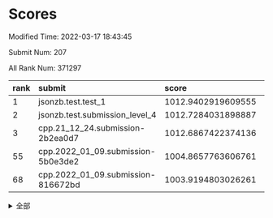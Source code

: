 # Scores

Modified Time: 2022-03-17 18:43:45

Submit Num: 207

All Rank Num: 371297

| rank |               submit               |       score        |       sigma        | pk_num |
| :--- | :--------------------------------- | :----------------- | :----------------- | :----- |
| 1    | jsonzb.test.test_1                 | 1012.9402919609555 | 0.8125010518312963 | 7177   |
| 2    | jsonzb.test.submission_level_4     | 1012.7284031898887 | 0.8018731760729291 | 7174   |
| 3    | cpp.21_12_24.submission-2b2ea0d7   | 1012.6867422374136 | 0.8025382170130447 | 7182   |
| 55   | cpp.2022_01_09.submission-5b0e3de2 | 1004.8657763606761 | 0.7329828758143111 | 7175   |
| 68   | cpp.2022_01_09.submission-816672bd | 1003.9194803026261 | 0.7074866875393196 | 7173   |


<details>
<summary>全部</summary>

| rank |                 submit                 |       score        |       sigma        | pk_num |
| :--- | :------------------------------------- | :----------------- | :----------------- | :----- |
| 1    | jsonzb.test.test_1                     | 1012.9402919609555 | 0.8125010518312963 | 7177   |
| 2    | jsonzb.test.submission_level_4         | 1012.7284031898887 | 0.8018731760729291 | 7174   |
| 3    | cpp.21_12_24.submission-2b2ea0d7       | 1012.6867422374136 | 0.8025382170130447 | 7182   |
| 4    | gobigger.level_3.submission_level_3_27 | 1011.7349221997016 | 0.7803318652804796 | 7170   |
| 5    | gobigger.level_3.submission_level_3_31 | 1011.5013563843952 | 0.7591656793538238 | 7180   |
| 6    | gobigger.level_3.submission_level_3_28 | 1011.4800615648313 | 0.7613628627701978 | 7174   |
| 7    | gobigger.level_3.submission_level_3_49 | 1011.437671618108  | 0.7556765539390383 | 7176   |
| 8    | gobigger.level_3.submission_level_3_33 | 1011.3963454304685 | 0.7674442409109286 | 7177   |
| 9    | gobigger.level_3.submission_level_3_6  | 1011.3888612463703 | 0.7837033779794412 | 7170   |
| 10   | gobigger.level_3.submission_level_3_38 | 1011.3173140888305 | 0.7559786880681432 | 7171   |
| 11   | gobigger.level_3.submission_level_3_47 | 1011.3109800857793 | 0.7701481947133256 | 7172   |
| 12   | gobigger.level_3.submission_level_3_0  | 1010.9812797321803 | 0.7753541877132655 | 7173   |
| 13   | gobigger.level_3.submission_level_3_42 | 1010.9561708384972 | 0.7598017840566003 | 7176   |
| 14   | gobigger.level_3.submission_level_3_3  | 1010.8320015648294 | 0.7802034279549379 | 7173   |
| 15   | gobigger.level_3.submission_level_3_2  | 1010.8282149183894 | 0.7530233080464783 | 7174   |
| 16   | gobigger.level_3.submission_level_3_22 | 1010.4999917130497 | 0.7547553164026061 | 7174   |
| 17   | gobigger.level_3.submission_level_3_30 | 1010.4896274006977 | 0.7532222654602929 | 7172   |
| 18   | gobigger.level_3.submission_level_3_23 | 1010.4894143235716 | 0.7547783602244355 | 7174   |
| 19   | gobigger.level_3.submission_level_3_44 | 1010.489359020155  | 0.7518331016375165 | 7172   |
| 20   | gobigger.level_3.submission_level_3_29 | 1010.4364107877803 | 0.7391249420514242 | 7172   |
| 21   | gobigger.level_3.submission_level_3_43 | 1010.4304000536305 | 0.7769370658192305 | 7181   |
| 22   | gobigger.level_3.submission_level_3_15 | 1010.369292808027  | 0.7495071131675599 | 7173   |
| 23   | gobigger.level_3.submission_level_3_20 | 1010.3504021931972 | 0.7391167715801563 | 7169   |
| 24   | gobigger.level_3.submission_level_3_5  | 1010.3174636765305 | 0.7620850091684509 | 7178   |
| 25   | gobigger.level_3.submission_level_3_40 | 1010.31540782407   | 0.7795513838849868 | 7177   |
| 26   | gobigger.level_3.submission_level_3_37 | 1010.280207559485  | 0.7677460555234378 | 7178   |
| 27   | gobigger.level_3.submission_level_3_34 | 1010.2610411192013 | 0.7478903395896634 | 7176   |
| 28   | gobigger.level_3.submission_level_3_35 | 1010.2120546280086 | 0.7561062244320148 | 7171   |
| 29   | gobigger.level_3.submission_level_3_10 | 1010.2105826938197 | 0.7561277209471414 | 7174   |
| 30   | gobigger.level_3.submission_level_3_32 | 1010.2034834787136 | 0.757117707043988  | 7165   |
| 31   | gobigger.level_3.submission_level_3_36 | 1010.16582971806   | 0.762382252055719  | 7176   |
| 32   | gobigger.level_3.submission_level_3_39 | 1010.1479610279811 | 0.7482841423917491 | 7177   |
| 33   | gobigger.level_3.submission_level_3_16 | 1010.0980925868741 | 0.7524420950990542 | 7172   |
| 34   | gobigger.level_3.submission_level_3_1  | 1010.0540865567251 | 0.7657484022148578 | 7171   |
| 35   | gobigger.level_3.submission_level_3_24 | 1010.0016398235344 | 0.7596718700043804 | 7178   |
| 36   | gobigger.level_3.submission_level_3_13 | 1009.986423961577  | 0.749416746781862  | 7177   |
| 37   | gobigger.level_3.submission_level_3_8  | 1009.8989527553057 | 0.76676474734603   | 7174   |
| 38   | gobigger.level_3.submission_level_3_9  | 1009.8566133779451 | 0.7806717266519979 | 7177   |
| 39   | gobigger.level_3.submission_level_3_26 | 1009.793088174523  | 0.7769937881750788 | 7173   |
| 40   | gobigger.level_3.submission_level_3_17 | 1009.7863492933683 | 0.7483582579520325 | 7180   |
| 41   | gobigger.level_3.submission_level_3_45 | 1009.6668564891663 | 0.7641464316118832 | 7177   |
| 42   | gobigger.level_3.submission_level_3_25 | 1009.6546700358165 | 0.7613011160199034 | 7174   |
| 43   | gobigger.level_3.submission_level_3_41 | 1009.5947715712425 | 0.7639518791037314 | 7172   |
| 44   | gobigger.level_3.submission_level_3_12 | 1009.5024883513728 | 0.7499846173116955 | 7173   |
| 45   | gobigger.level_3.submission_level_3_7  | 1009.4742656714116 | 0.7485091315344916 | 7178   |
| 46   | gobigger.level_3.submission_level_3_14 | 1009.3286375907262 | 0.7639628310851051 | 7175   |
| 47   | gobigger.level_3.submission_level_3_46 | 1009.3117828280541 | 0.7630947082517665 | 7177   |
| 48   | gobigger.level_3.submission_level_3_19 | 1009.2812287127697 | 0.7578913002456882 | 7173   |
| 49   | gobigger.level_3.submission_level_3_21 | 1009.2092828750007 | 0.7556281313503668 | 7174   |
| 50   | gobigger.level_3.submission_level_3_11 | 1009.1735880708783 | 0.7418011622613575 | 7176   |
| 51   | gobigger.level_3.submission_level_3_4  | 1008.4341599989127 | 0.7844416716170154 | 7179   |
| 52   | gobigger.level_3.submission_level_3_18 | 1008.2728552494849 | 0.7434538467575328 | 7168   |
| 53   | gobigger.level_3.submission_level_3_48 | 1008.1368255362149 | 0.7395035403613052 | 7176   |
| 54   | gobigger.level_1.submission_level_1_20 | 1004.9287795699164 | 0.7260985691224866 | 7177   |
| 55   | cpp.2022_01_09.submission-5b0e3de2     | 1004.8657763606761 | 0.7329828758143111 | 7175   |
| 56   | gobigger.level_1.submission_level_1_49 | 1004.8534539063894 | 0.7326099088770427 | 7177   |
| 57   | gobigger.level_1.submission_level_1_36 | 1004.6961723137313 | 0.7247238243607503 | 7183   |
| 58   | gobigger.level_1.submission_level_1_11 | 1004.288695272719  | 0.7243150673526292 | 7175   |
| 59   | gobigger.level_1.submission_level_1_28 | 1004.230607953316  | 0.7138545442877077 | 7176   |
| 60   | gobigger.level_1.submission_level_1_0  | 1004.2118713489356 | 0.7208142522387933 | 7175   |
| 61   | gobigger.level_1.submission_level_1_14 | 1004.1795203239457 | 0.7211821210869913 | 7172   |
| 62   | gobigger.level_1.submission_level_1_48 | 1004.1788132207179 | 0.7173037838166826 | 7172   |
| 63   | gobigger.level_1.submission_level_1_35 | 1004.1203099705363 | 0.7097092888600602 | 7176   |
| 64   | gobigger.level_1.submission_level_1_39 | 1004.0966265920072 | 0.7223637442438531 | 7175   |
| 65   | gobigger.level_1.submission_level_1_46 | 1004.0520368953264 | 0.7239330120562112 | 7178   |
| 66   | gobigger.level_1.submission_level_1_25 | 1003.9652093402649 | 0.7265056599041346 | 7179   |
| 67   | gobigger.level_1.submission_level_1_34 | 1003.963271505309  | 0.7332651576069237 | 7173   |
| 68   | cpp.2022_01_09.submission-816672bd     | 1003.9194803026261 | 0.7074866875393196 | 7173   |
| 69   | gobigger.level_1.submission_level_1_38 | 1003.720653075467  | 0.716718886451971  | 7169   |
| 70   | gobigger.level_1.submission_level_1_13 | 1003.7165059586885 | 0.7253612576711532 | 7172   |
| 71   | gobigger.level_1.submission_level_1_3  | 1003.6509729961319 | 0.704636463318259  | 7177   |
| 72   | gobigger.level_1.submission_level_1_12 | 1003.6256548191064 | 0.7181963366219638 | 7170   |
| 73   | gobigger.level_1.submission_level_1_2  | 1003.5916188930431 | 0.7278386667126507 | 7180   |
| 74   | gobigger.level_1.submission_level_1_33 | 1003.5793417062107 | 0.7153575451476264 | 7180   |
| 75   | gobigger.level_1.submission_level_1_31 | 1003.5625699826429 | 0.7312895347673601 | 7170   |
| 76   | gobigger.level_1.submission_level_1_15 | 1003.5503089921488 | 0.7168520429993716 | 7183   |
| 77   | gobigger.level_1.submission_level_1_43 | 1003.5269527331963 | 0.7232743125104877 | 7176   |
| 78   | gobigger.level_1.submission_level_1_37 | 1003.3919535442025 | 0.7158936191491981 | 7175   |
| 79   | gobigger.level_1.submission_level_1_27 | 1003.3903840021371 | 0.7158734146411756 | 7176   |
| 80   | gobigger.level_1.submission_level_1_42 | 1003.3633020610039 | 0.7255340963387945 | 7174   |
| 81   | gobigger.level_1.submission_level_1_29 | 1003.3320297669485 | 0.7199015641755707 | 7180   |
| 82   | gobigger.level_1.submission_level_1_4  | 1003.2954915090074 | 0.7198380603897515 | 7176   |
| 83   | gobigger.level_1.submission_level_1_16 | 1003.1629486767796 | 0.7242706272880857 | 7174   |
| 84   | gobigger.level_1.submission_level_1_7  | 1003.060694976629  | 0.7129734721049439 | 7174   |
| 85   | gobigger.level_1.submission_level_1_23 | 1003.0344804042916 | 0.7147795020270981 | 7173   |
| 86   | gobigger.level_1.submission_level_1_5  | 1003.0149329098422 | 0.7176256760433586 | 7175   |
| 87   | gobigger.level_1.submission_level_1_1  | 1003.005582537486  | 0.7195267047902316 | 7176   |
| 88   | gobigger.level_1.submission_level_1_10 | 1002.9746095194522 | 0.7161666355434515 | 7172   |
| 89   | gobigger.level_1.submission_level_1_17 | 1002.9608509993011 | 0.7127267579025895 | 7176   |
| 90   | gobigger.level_1.submission_level_1_40 | 1002.9486728670732 | 0.7178363259457873 | 7178   |
| 91   | gobigger.level_1.submission_level_1_26 | 1002.9296187556977 | 0.7202435716108753 | 7176   |
| 92   | gobigger.level_1.submission_level_1_8  | 1002.9119499745595 | 0.7059551724928331 | 7177   |
| 93   | gobigger.level_1.submission_level_1_44 | 1002.8508562424574 | 0.7172801632917797 | 7175   |
| 94   | gobigger.level_1.submission_level_1_6  | 1002.7325064875499 | 0.724300182338938  | 7176   |
| 95   | gobigger.level_1.submission_level_1_9  | 1002.5883041434191 | 0.7110111615785802 | 7172   |
| 96   | gobigger.level_1.submission_level_1_24 | 1002.5179851352335 | 0.7142943335105044 | 7172   |
| 97   | gobigger.level_1.submission_level_1_18 | 1002.4736426732986 | 0.7141490297483066 | 7174   |
| 98   | gobigger.level_1.submission_level_1_21 | 1002.4627721119632 | 0.7100547239075683 | 7178   |
| 99   | gobigger.level_1.submission_level_1_47 | 1002.4406649159504 | 0.704662145976133  | 7175   |
| 100  | gobigger.level_1.submission_level_1_45 | 1002.368852663548  | 0.7209435038910114 | 7174   |
| 101  | gobigger.level_1.submission_level_1_32 | 1002.3396245141903 | 0.7018721224795306 | 7171   |
| 102  | gobigger.level_1.submission_level_1_19 | 1002.2861333586668 | 0.7131671874241362 | 7171   |
| 103  | gobigger.level_1.submission_level_1_30 | 1002.2258212934518 | 0.7253893936595959 | 7177   |
| 104  | gobigger.level_1.submission_level_1_41 | 1001.4028358118376 | 0.7236976263912492 | 7174   |
| 105  | gobigger.level_1.submission_level_1_22 | 1000.837954736359  | 0.7168716430405736 | 7176   |
| 106  | gobigger.random.submission_random_24   | 997.636904765535   | 0.7049172416857215 | 7177   |
| 107  | gobigger.random.submission_random_49   | 997.239682914985   | 0.7154825581735623 | 7172   |
| 108  | gobigger.random.submission_random_44   | 997.1605202835395  | 0.706793415260874  | 7175   |
| 109  | gobigger.random.submission_random_16   | 997.0096047579874  | 0.7215127790855297 | 7174   |
| 110  | gobigger.random.submission_random_19   | 996.9632211464348  | 0.7169238596587634 | 7171   |
| 111  | gobigger.random.submission_random_47   | 996.9600785719832  | 0.7047989294822797 | 7175   |
| 112  | gobigger.random.submission_random_17   | 996.8806469844993  | 0.7119509892946491 | 7178   |
| 113  | gobigger.random.submission_random_43   | 996.8002521209013  | 0.7117786759787076 | 7173   |
| 114  | gobigger.random.submission_random_6    | 996.7493637269107  | 0.7196144595996606 | 7180   |
| 115  | gobigger.random.submission_random_27   | 996.6993329395204  | 0.699250223705133  | 7173   |
| 116  | gobigger.random.submission_random_23   | 996.5143101911731  | 0.69818370864355   | 7172   |
| 117  | gobigger.random.submission_random_22   | 996.4957681402749  | 0.7105704757680857 | 7175   |
| 118  | gobigger.random.submission_random_45   | 996.3578310145223  | 0.6984721254904681 | 7179   |
| 119  | gobigger.random.submission_random_4    | 996.2589922899149  | 0.7063579879730392 | 7174   |
| 120  | gobigger.random.submission_random_46   | 996.2420148813421  | 0.7226100144420722 | 7177   |
| 121  | gobigger.random.submission_random_0    | 996.2229292222772  | 0.711072175987583  | 7176   |
| 122  | gobigger.random.submission_random_33   | 996.1641577530078  | 0.714374215412589  | 7180   |
| 123  | gobigger.random.submission_random_38   | 996.1575311105731  | 0.7121325136786583 | 7175   |
| 124  | gobigger.random.submission_random_26   | 996.1299049551593  | 0.7062867468978798 | 7178   |
| 125  | gobigger.random.submission_random_41   | 996.120231608312   | 0.7192732082998856 | 7177   |
| 126  | gobigger.random.submission_random_32   | 996.0683950021978  | 0.6999383365754114 | 7172   |
| 127  | gobigger.random.submission_random_3    | 996.0570636083893  | 0.7280338439885964 | 7175   |
| 128  | gobigger.random.submission_random_39   | 996.0499813688631  | 0.7042634095137653 | 7173   |
| 129  | gobigger.random.submission_random_1    | 996.0043385534084  | 0.7189757241316701 | 7172   |
| 130  | gobigger.random.submission_random_2    | 995.9867556995553  | 0.6994803995247372 | 7170   |
| 131  | gobigger.random.submission_random_10   | 995.9688749496366  | 0.7125015763369259 | 7172   |
| 132  | gobigger.random.submission_random_20   | 995.9378544030557  | 0.716373324015722  | 7169   |
| 133  | gobigger.random.submission_random_35   | 995.8737805099037  | 0.72869858114463   | 7173   |
| 134  | gobigger.random.submission_random_21   | 995.8697951541172  | 0.7027831672901884 | 7175   |
| 135  | gobigger.random.submission_random_7    | 995.8523890519244  | 0.7172137320439761 | 7174   |
| 136  | gobigger.random.submission_random_37   | 995.8478990644319  | 0.7185735929018229 | 7175   |
| 137  | gobigger.random.submission_random_15   | 995.7834669505647  | 0.7006671599133344 | 7173   |
| 138  | gobigger.random.submission_random_5    | 995.6893651173096  | 0.7121433688006059 | 7175   |
| 139  | gobigger.random.submission_random_48   | 995.6813121581811  | 0.7143648232070322 | 7173   |
| 140  | gobigger.random.submission_random_31   | 995.6141168558528  | 0.7228162329827564 | 7177   |
| 141  | gobigger.random.submission_random_9    | 995.5984493428113  | 0.7162649005949224 | 7176   |
| 142  | gobigger.random.submission_random_12   | 995.5730682691509  | 0.7179544462269717 | 7180   |
| 143  | gobigger.random.submission_random_29   | 995.5401831603076  | 0.6973590976924101 | 7176   |
| 144  | gobigger.random.submission_random_42   | 995.4081462740851  | 0.706380304844454  | 7173   |
| 145  | gobigger.random.submission_random_28   | 995.2730920257922  | 0.7075535087168704 | 7176   |
| 146  | gobigger.random.submission_random_8    | 995.2082219409618  | 0.7265518596968005 | 7177   |
| 147  | gobigger.random.submission_random_14   | 995.193497702449   | 0.7182776673779225 | 7181   |
| 148  | gobigger.random.submission_random_11   | 995.1537579614303  | 0.7214459859809422 | 7175   |
| 149  | gobigger.random.submission_random_36   | 995.1064763285833  | 0.7130774919038084 | 7170   |
| 150  | gobigger.random.submission_random_30   | 995.1050366915848  | 0.7141001060890302 | 7176   |
| 151  | gobigger.random.submission_random_18   | 994.9452223348771  | 0.704277800088225  | 7171   |
| 152  | gobigger.random.submission_random_25   | 994.9451922295796  | 0.7110908803265569 | 7176   |
| 153  | gobigger.random.submission_random_40   | 994.8438026463258  | 0.7351992908731267 | 7174   |
| 154  | gobigger.random.submission_random_34   | 994.7692627452865  | 0.7082001923995327 | 7174   |
| 155  | gobigger.level_2.submission_level_2_41 | 994.7609999335509  | 0.7169147097240207 | 7177   |
| 156  | gobigger.random.submission_random_13   | 994.2349621941439  | 0.7179387855799084 | 7175   |
| 157  | gobigger.level_2.submission_level_2_42 | 993.824205776052   | 0.7210780783233917 | 7174   |
| 158  | gobigger.level_2.submission_level_2_12 | 993.4594246395654  | 0.7406922282523105 | 7178   |
| 159  | gobigger.level_2.submission_level_2_10 | 993.449429603575   | 0.7253859989162896 | 7177   |
| 160  | gobigger.level_2.submission_level_2_31 | 993.0678363535724  | 0.7310533703871318 | 7174   |
| 161  | gobigger.level_2.submission_level_2_14 | 993.0324013659332  | 0.7236553490935087 | 7174   |
| 162  | gobigger.level_2.submission_level_2_15 | 992.9686516807686  | 0.7369018603842395 | 7177   |
| 163  | gobigger.level_2.submission_level_2_9  | 992.8886861570393  | 0.7390372439852275 | 7176   |
| 164  | gobigger.level_2.submission_level_2_20 | 992.731028085361   | 0.7428720557302398 | 7169   |
| 165  | gobigger.level_2.submission_level_2_22 | 992.6822520633831  | 0.7471577495090446 | 7174   |
| 166  | gobigger.level_2.submission_level_2_4  | 992.6799021580799  | 0.7314250979021618 | 7176   |
| 167  | gobigger.level_2.submission_level_2_27 | 992.6779000781163  | 0.7407601534893831 | 7175   |
| 168  | gobigger.level_2.submission_level_2_48 | 992.6748173321928  | 0.7421769929623094 | 7172   |
| 169  | gobigger.level_2.submission_level_2_18 | 992.5310111449538  | 0.7353965193672866 | 7173   |
| 170  | gobigger.level_2.submission_level_2_29 | 992.525453693283   | 0.7510274426610749 | 7179   |
| 171  | gobigger.level_2.submission_level_2_35 | 992.4620812124665  | 0.7598338273877604 | 7171   |
| 172  | gobigger.level_2.submission_level_2_32 | 992.3858700777037  | 0.7361339339014036 | 7173   |
| 173  | gobigger.level_2.submission_level_2_0  | 992.2773731107299  | 0.7547302587503653 | 7178   |
| 174  | gobigger.level_2.submission_level_2_5  | 992.1110456463235  | 0.7560232329398175 | 7172   |
| 175  | gobigger.level_2.submission_level_2_30 | 992.0862906892664  | 0.7504674671978858 | 7176   |
| 176  | gobigger.level_2.submission_level_2_45 | 992.0253443792673  | 0.7395956629312493 | 7177   |
| 177  | gobigger.level_2.submission_level_2_19 | 992.0149406360491  | 0.7532879521328214 | 7175   |
| 178  | gobigger.level_2.submission_level_2_46 | 991.9416973764894  | 0.7628669394002376 | 7173   |
| 179  | gobigger.level_2.submission_level_2_11 | 991.9023053607118  | 0.7485612840854898 | 7173   |
| 180  | gobigger.level_2.submission_level_2_16 | 991.8095781172658  | 0.763485363562862  | 7174   |
| 181  | gobigger.level_2.submission_level_2_43 | 991.7865476264182  | 0.7621904746337711 | 7172   |
| 182  | gobigger.level_2.submission_level_2_49 | 991.778987675421   | 0.7413984183381356 | 7179   |
| 183  | gobigger.level_2.submission_level_2_40 | 991.7652257053809  | 0.7474196166499468 | 7175   |
| 184  | gobigger.level_2.submission_level_2_38 | 991.7074621219201  | 0.7706029237696848 | 7176   |
| 185  | gobigger.level_2.submission_level_2_6  | 991.6859912459614  | 0.7382916471236451 | 7180   |
| 186  | gobigger.level_2.submission_level_2_8  | 991.6540866182163  | 0.7414185787783195 | 7173   |
| 187  | gobigger.level_2.submission_level_2_3  | 991.6520003411819  | 0.7461048854734849 | 7178   |
| 188  | gobigger.level_2.submission_level_2_13 | 991.6306112552162  | 0.7458799118314027 | 7179   |
| 189  | gobigger.level_2.submission_level_2_36 | 991.5477544397287  | 0.7546884061301241 | 7171   |
| 190  | gobigger.level_2.submission_level_2_37 | 991.4873755317074  | 0.7415303716471285 | 7174   |
| 191  | gobigger.level_2.submission_level_2_28 | 991.4636212367144  | 0.7312609498246783 | 7171   |
| 192  | gobigger.level_2.submission_level_2_23 | 991.4032632443561  | 0.7476179209395104 | 7174   |
| 193  | gobigger.level_2.submission_level_2_44 | 991.3901253781303  | 0.7584905770474354 | 7177   |
| 194  | gobigger.level_2.submission_level_2_39 | 991.359903386023   | 0.7551971858637363 | 7177   |
| 195  | gobigger.level_2.submission_level_2_2  | 991.2970109031367  | 0.7365209668494856 | 7177   |
| 196  | gobigger.level_2.submission_level_2_24 | 991.2615747891695  | 0.7594781990104438 | 7179   |
| 197  | gobigger.level_2.submission_level_2_47 | 991.2221646685247  | 0.7522403709963977 | 7177   |
| 198  | gobigger.level_2.submission_level_2_7  | 991.0633750232296  | 0.7846791866257263 | 7174   |
| 199  | gobigger.level_2.submission_level_2_34 | 991.0473246141846  | 0.77100381920394   | 7175   |
| 200  | gobigger.level_2.submission_level_2_17 | 990.9969548395266  | 0.760170124516449  | 7173   |
| 201  | gobigger.level_2.submission_level_2_1  | 990.8956200436052  | 0.7448361878595248 | 7170   |
| 202  | gobigger.level_2.submission_level_2_33 | 990.7040451964751  | 0.7568187325841165 | 7173   |
| 203  | gobigger.level_2.submission_level_2_21 | 990.5786963616904  | 0.756434731292363  | 7180   |
| 204  | gobigger.level_2.submission_level_2_26 | 990.3471165584158  | 0.7588914172050183 | 7172   |
| 205  | gobigger.level_2.submission_level_2_25 | 989.8260198522976  | 0.7745052191293192 | 7170   |
| 206  | gobigger.none.submission_none_1        | 976.7809177381167  | 1.559158735035249  | 7175   |
| 207  | gobigger.none.submission_none_0        | 976.3898400608449  | 1.3199116450721422 | 7172   |

</details>